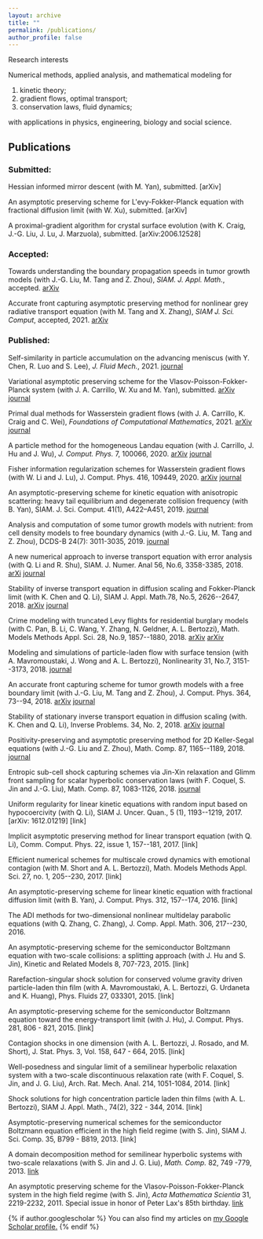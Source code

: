 ```yaml
---
layout: archive
title: ""
permalink: /publications/
author_profile: false
---
```


Research interests

Numerical methods, applied analysis, and mathematical modeling for
1. kinetic theory;
2. gradient flows, optimal transport;
3. conservation laws, fluid dynamics;

with applications in physics, engineering, biology and social science.


## Publications
### Submitted:

Hessian informed mirror descent (with M. Yan), submitted. [arXiv]

An asymptotic preserving scheme for L\'evy-Fokker-Planck equation with fractional diffusion limit (with W. Xu), submitted. [arXiv]

A proximal-gradient algorithm for crystal surface evolution (with K. Craig, J.-G. Liu, J. Lu, J. Marzuola), submitted. [arXiv:2006.12528]



### Accepted:
Towards understanding the boundary propagation speeds in tumor growth models (with J.-G. Liu, M. Tang and Z. Zhou), *SIAM. J. Appl. Math.*, accepted. [arXiv](https://arxiv.org/pdf/1910.11502.pdf)

Accurate front capturing asymptotic preserving method for nonlinear grey radiative transport equation (with M. Tang and X. Zhang), *SIAM J. Sci. Comput*, accepted, 2021. [arXiv](https://arxiv.org/pdf/1811.05579.pdf)




### Published:
Self-similarity in particle accumulation on the advancing meniscus (with Y. Chen, R. Luo and S. Lee), *J. Fluid Mech.*, 2021. [journal](https://www.cambridge.org/core/journals/journal-of-fluid-mechanics/article/abs/selfsimilarity-in-particle-accumulation-on-the-advancing-meniscus/0962E178622AF766EBDC0DEAEB196183)

Variational asymptotic preserving scheme for the Vlasov-Poisson-Fokker-Planck system (with J. A. Carrillo, W. Xu and M. Yan), submitted. [arXiv](https://arxiv.org/pdf/2007.01969) [journal](https://epubs.siam.org/doi/abs/10.1137/20M1350431)

Primal dual methods for Wasserstein gradient flows (with J. A. Carrillo, K. Craig and C. Wei), *Foundations of Computational Mathematics*, 2021. [arXiv](https://arxiv.org/abs/1901.08081) [journal](https://link.springer.com/article/10.1007/s10208-021-09503-1)

A particle method for the homogeneous Landau equation (with J. Carrillo, J. Hu and J. Wu), *J. Comput. Phys.* 7, 100066, 2020. [arXiv](https://arxiv.org/pdf/1910.03080) [journal](https://www.sciencedirect.com/science/article/pii/S2590055220300184)

Fisher information regularization schemes for Wasserstein gradient flows (with W. Li and J. Lu), J. Comput. Phys. 416, 109449, 2020. [arXiv](https://arxiv.org/abs/1907.02152) [journal](https://www.sciencedirect.com/science/article/pii/S0021999120302230)

An asymptotic-preserving scheme for kinetic equation with anisotropic scattering: heavy tail equilibrium and degenerate collision frequency (with B. Yan), SIAM. J. Sci. Comput. 41(1), A422–A451, 2019. [journal](https://www.semanticscholar.org/paper/An-Asymptotic-Preserving-Scheme-for-the-Kinetic-and-Wang-Yan/778a59bc70b9be51f4bf3a4713086f2ccd877128)

Analysis and computation of some tumor growth models with nutrient: from cell density models to free boundary dynamics (with J.-G. Liu, M. Tang and Z. Zhou), DCDS-B 24(7): 3011-3035, 2019. [journal](https://www.aimsciences.org/article/doi/10.3934/dcdsb.2018297)

A new numerical approach to inverse transport equation with error analysis (with Q. Li and R. Shu), SIAM. J. Numer. Anal 56, No.6, 3358-3385, 2018. [arXi](https://arxiv.org/abs/1708.01984) [journal](https://epubs.siam.org/doi/abs/10.1137/17M1142697)

Stability of inverse transport equation in diffusion scaling and Fokker-Planck limit (with K. Chen and Q. Li), SIAM J. Appl. Math.78, No.5, 2626--2647, 2018.  [arXiv](https://arxiv.org/abs/1708.03063) [journal](https://epubs.siam.org/doi/10.1137/17M1157969)

Crime modeling with truncated Levy flights for residential burglary models (with C. Pan, B. Li, C. Wang, Y. Zhang, N. Geldner, A. L. Bertozzi), Math. Models Methods Appl. Sci. 28, No.9, 1857--1880, 2018. [arXiv](https://arxiv.org/abs/1601.03415) [arXiv](https://www.worldscientific.com/doi/abs/10.1142/S0218202518400080)

Modeling and simulations of particle-laden flow with surface tension (with A. Mavromoustaki, J. Wong and A. L. Bertozzi), Nonlinearity 31, No.7, 3151--3173, 2018.  [journal](https://iopscience.iop.org/article/10.1088/1361-6544/aab91d)

An accurate front capturing scheme for tumor growth models with a free boundary limit (with J.-G. Liu, M. Tang and Z. Zhou), J. Comput. Phys. 364, 73--94, 2018. [arXiv](https://arxiv.org/abs/1708.08395) [journal](https://www.sciencedirect.com/science/article/pii/S0021999118301657#%21)

Stability of stationary inverse transport equation in diffusion scaling (with. K. Chen and Q. Li), Inverse Problems. 34, No. 2, 2018. [arXiv](https://arxiv.org/abs/1703.00097#) [journal](https://iopscience.iop.org/article/10.1088/1361-6420/aa990c/pdf)

Positivity-preserving and asymptotic preserving method for 2D Keller-Segal equations (with J.-G. Liu and Z. Zhou), Math. Comp. 87, 1165--1189, 2018. [journal](https://www.ams.org/journals/mcom/2018-87-311/S0025-5718-2017-03250-6/)

Entropic sub-cell shock capturing schemes via Jin-Xin relaxation and Glimm front sampling for scalar hyperbolic conservation laws (with F. Coquel, S. Jin and J.-G. Liu), Math. Comp. 87, 1083-1126, 2018. [journal](https://www.ams.org/journals/mcom/2018-87-311/S0025-5718-2017-03253-1/)

Uniform regularity for linear kinetic equations with random input based on hypocoercivity (with Q. Li), SIAM J. Uncer. Quan., 5 (1), 1193--1219, 2017. [arXiv: 1612.01219] [link]

Implicit asymptotic preserving method for linear transport equation (with Q. Li), Comm. Comput. Phys. 22, issue 1, 157--181, 2017. [link]

Efficient numerical schemes for multiscale crowd dynamics with emotional contagion (with M. Short and A. L. Bertozzi), Math. Models Methods Appl. Sci. 27, no. 1, 205--230, 2017. [link]

An asymptotic-preserving scheme for linear kinetic equation with fractional diffusion limit (with B. Yan), J. Comput. Phys. 312, 157--174, 2016. [link]

The ADI methods for two-dimensional nonlinear multidelay parabolic equations (with Q. Zhang, C. Zhang), J. Comp. Appl. Math. 306, 217--230, 2016.

An asymptotic-preserving scheme for the semiconductor Boltzmann equation with two-scale collisions: a splitting approach (with J. Hu and S. Jin), Kinetic and Related Models 8, 707-723, 2015. [link]

Rarefaction-singular shock solution for conserved volume gravity driven particle-laden thin film (with A. Mavromoustaki, A. L. Bertozzi, G. Urdaneta and K. Huang),  Phys. Fluids 27, 033301, 2015. [link]

An asymptotic-preserving scheme for the semiconductor Boltzmann equation toward the energy-transport limit (with J. Hu), J. Comput. Phys. 281, 806 - 821, 2015. [link]

Contagion shocks in one dimension (with A. L. Bertozzi, J. Rosado, and M. Short),  J. Stat. Phys. 3, Vol. 158, 647 - 664, 2015. [link]

Well-posedness and singular limit of a semilinear hyperbolic relaxation system with a two-scale discontinuous relaxation rate (with F. Coquel, S. Jin, and J. G. Liu),  Arch. Rat. Mech. Anal. 214, 1051-1084, 2014. [link]

Shock solutions for high concentration particle laden thin films (with A. L. Bertozzi),  SIAM J. Appl. Math., 74(2), 322 - 344, 2014. [link]

Asymptotic-preserving numerical schemes for the semiconductor Boltzmann equation efficient in the high field regime (with S. Jin),  SIAM J. Sci. Comp. 35, B799 - B819, 2013. [link]

A domain decomposition method for semilinear hyperbolic systems with two-scale relaxations (with S. Jin and J. G. Liu),  *Math. Comp.* 82, 749 -779, 2013. [link](https://www.ams.org/journals/mcom/2013-82-282/S0025-5718-2012-02643-3/home.html)

An asymptotic preserving scheme for the Vlasov-Poisson-Fokker-Planck system in the high field regime (with S. Jin), *Acta Mathematica Scientia* 31, 2219-2232, 2011. Special issue in honor of Peter Lax's 85th birthday. [link](https://www.sciencedirect.com/science/article/abs/pii/S0252960211603950)





{% if author.googlescholar %}
  You can also find my articles on <u><a href="{{author.googlescholar}}">my Google Scholar profile</a>.</u>
{% endif %}

